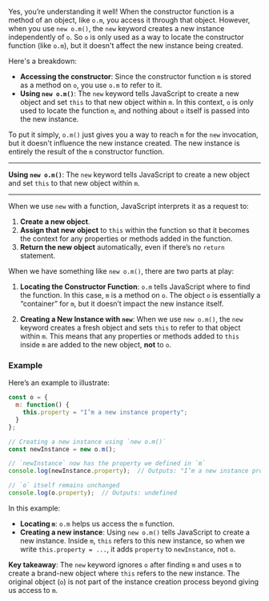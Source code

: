 Yes, you’re understanding it well! When the constructor function is a method of an object, like `o.m`, you access it through that object. However, when you use `new o.m()`, the `new` keyword creates a new instance independently of `o`. So `o` is only used as a way to locate the constructor function (like `o.m`), but it doesn't affect the new instance being created.

Here's a breakdown:

- **Accessing the constructor**: Since the constructor function `m` is stored as a method on `o`, you use `o.m` to refer to it.
- **Using `new o.m()`**: The `new` keyword tells JavaScript to create a new object and set `this` to that new object within `m`. In this context, `o` is only used to locate the function `m`, and nothing about `o` itself is passed into the new instance.
  
To put it simply, `o.m()` just gives you a way to reach `m` for the `new` invocation, but it doesn't influence the new instance created. The new instance is entirely the result of the `m` constructor function.

---

**Using `new o.m()`**: The `new` keyword tells JavaScript to create a new object and set `this` to that new object within `m`.

---

When we use `new` with a function, JavaScript interprets it as a request to:

1. **Create a new object**.
2. **Assign that new object** to `this` within the function so that it becomes the context for any properties or methods added in the function.
3. **Return the new object** automatically, even if there’s no `return` statement.

When we have something like `new o.m()`, there are two parts at play:

1. **Locating the Constructor Function**: `o.m` tells JavaScript where to find the function. In this case, `m` is a method on `o`. The object `o` is essentially a “container” for `m`, but it doesn’t impact the new instance itself.
   
2. **Creating a New Instance with `new`**: When we use `new o.m()`, the `new` keyword creates a fresh object and sets `this` to refer to that object within `m`. This means that any properties or methods added to `this` inside `m` are added to the new object, **not** to `o`.

### Example

Here’s an example to illustrate:

```javascript
const o = {
  m: function() {
    this.property = "I’m a new instance property";
  }
};

// Creating a new instance using `new o.m()`
const newInstance = new o.m();

// `newInstance` now has the property we defined in `m`
console.log(newInstance.property);  // Outputs: "I’m a new instance property"

// `o` itself remains unchanged
console.log(o.property);  // Outputs: undefined
```

In this example:
- **Locating `m`**: `o.m` helps us access the `m` function.
- **Creating a new instance**: Using `new o.m()` tells JavaScript to create a new instance. Inside `m`, `this` refers to this new instance, so when we write `this.property = ...`, it adds `property` to `newInstance`, not `o`.

**Key takeaway**: The `new` keyword ignores `o` after finding `m` and uses `m` to create a brand-new object where `this` refers to the new instance. The original object (`o`) is not part of the instance creation process beyond giving us access to `m`.
